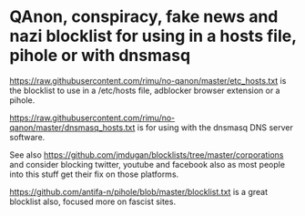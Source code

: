 # QAnon, conspiracy, fake news and nazi blocklist for using in a hosts file, pihole or with dnsmasq


https://raw.githubusercontent.com/rimu/no-qanon/master/etc_hosts.txt is the blocklist to use in a /etc/hosts file, adblocker browser extension or a pihole.

https://raw.githubusercontent.com/rimu/no-qanon/master/dnsmasq_hosts.txt is for using with the dnsmasq DNS server software.



See also https://github.com/jmdugan/blocklists/tree/master/corporations and consider blocking twitter, youtube and facebook also as most people into this stuff get their fix on those platforms.

https://github.com/antifa-n/pihole/blob/master/blocklist.txt is a great blocklist also, focused more on fascist sites.

